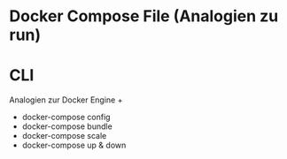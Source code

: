 # Docker Compose File (Analogien zu run)

# CLI
Analogien zur Docker Engine +
* docker-compose config
* docker-compose bundle
* docker-compose scale
* docker-compose up & down
